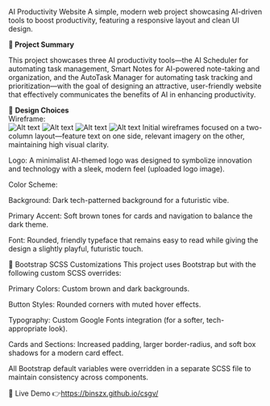 AI Productivity Website
A simple, modern web project showcasing AI-driven tools to boost productivity, featuring a responsive layout and clean UI design.

**📝 Project Summary**

This project showcases three AI productivity tools—the AI Scheduler for automating task management, Smart Notes for AI-powered note-taking and organization, and the AutoTask Manager for automating task tracking and prioritization—with the goal of designing an attractive, user-friendly website that effectively communicates the benefits of AI in enhancing productivity.





🎨 **Design Choices**  
Wireframe:  
![Alt text](assets/image/landing%20page%20(1).png)
![Alt text](assets/image/about-page.png)
![Alt text](assets/image/contact%20page.png)
![Alt text](assets/image/color%20schemes.png)
Initial wireframes focused on a two-column layout—feature text on one side, relevant imagery on the other, maintaining high visual clarity.

Logo:
A minimalist AI-themed logo was designed to symbolize innovation and technology with a sleek, modern feel (uploaded logo image).

Color Scheme:

Background: Dark tech-patterned background for a futuristic vibe.

Primary Accent: Soft brown tones for cards and navigation to balance the dark theme.

Font: Rounded, friendly typeface that remains easy to read while giving the design a slightly playful, futuristic touch.

🎨 Bootstrap SCSS Customizations
This project uses Bootstrap but with the following custom SCSS overrides:

Primary Colors: Custom brown and dark backgrounds.

Button Styles: Rounded corners with muted hover effects.

Typography: Custom Google Fonts integration (for a softer, tech-appropriate look).

Cards and Sections: Increased padding, larger border-radius, and soft box shadows for a modern card effect.

All Bootstrap default variables were overridden in a separate SCSS file to maintain consistency across components.

🚀 Live Demo
👉https://binszx.github.io/csgv/



